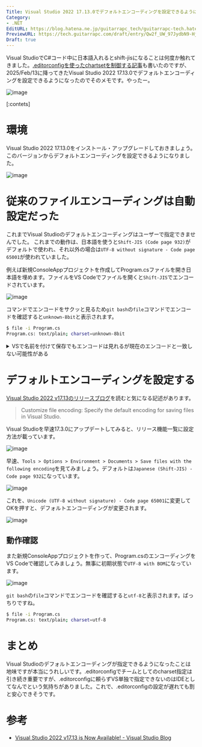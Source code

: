 ```yaml
---
Title: Visual Studio 2022 17.13.0でデフォルトエンコーディングを設定できるようになった
Category:
- .NET
EditURL: https://blog.hatena.ne.jp/guitarrapc_tech/guitarrapc-tech.hatenablog.com/atom/entry/6802418398328241789
PreviewURL: https://tech.guitarrapc.com/draft/entry/Qw2f_UW_97JydbN9-HjQmtESnV8
Draft: true
---
```


Visual StudioでC#コード中に日本語入れるとshift-jisになることは何度か触れてきました。[.editorconfigを使ったchartsetを制御する記事](https://tech.guitarrapc.com/entry/2025/02/07/235900)も書いたのですが、2025/Feb/13に降ってきたVisual Studio 2022 17.13.0でデフォルトエンコーディングを設定できるようになったのでそのメモです。やったー。

![image](https://github.com/user-attachments/assets/2e3dc3b3-dcd7-4e6b-9911-b73de58d783b)

[:contets]

# 環境

Visual Studio 2022 17.13.0をインストール・アップグレードしておきましょう。このバージョンからデフォルトエンコーディングを設定できるようになりました。

![image](https://github.com/user-attachments/assets/94c71b14-d8ea-4868-8f66-10a663c764b2)

# 従来のファイルエンコーディングは自動設定だった

これまでVisual Studioのデフォルトエンコーディングはユーザーで指定できませんでした。
これまでの動作は、日本語を使うと`Shift-JIS (Code page 932)`がデフォルトで使われ、それ以外の場合は`UTF-8 without signature - Code page 65001`が使われていました。

例えば新規ConsoleAppプロジェクトを作成してProgram.csファイルを開き日本語を埋めます。ファイルをVS Codeでファイルを開くと`Shift-JIS`でエンコードされています。

![image](https://github.com/user-attachments/assets/6f6c53d2-2f11-4257-b1a0-f155aa1cdd6b)

コマンドでエンコードをサクッと見るため`git bash`の`file`コマンドでエンコードを確認すると`unknown-8bit`と表示されます。

```sh
$ file -i Program.cs
Program.cs: text/plain; charset=unknown-8bit
```

<details><summary>VSで名前を付けて保存でもエンコードは見れるが現在のエンコードと一致しない可能性がある</summary>

Visual Studioでも`対象ファイルを開いて > File > Save As... でファイルの保存ダイアログ > Save横の▽ > Save with Encoding...`でファイルのエンコードを選択できます。ダイアログが開いたときの現在のエンコードは、UTF-8 (BOMあり)でもShift-JISと判定されるようなので注意です。

![image](https://github.com/user-attachments/assets/860d55c9-3001-4673-8822-9d4710ab7c10)

![image](https://github.com/user-attachments/assets/6e2480fd-e8bf-4d30-9f69-2d19c2f0c572)

</details>


# デフォルトエンコーディングを設定する

[Visual Studio 2022 v17.13のリリースブログ](https://devblogs.microsoft.com/visualstudio/visual-studio-2022-v17-13-is-now-available/)を読むと気になる記述があります。

> Customize file encoding: Specify the default encoding for saving files in Visual Studio.

Visual Studioを早速17.3.0にアップデートしてみると、リリース機能一覧に設定方法が載っています。

![image](https://github.com/user-attachments/assets/e74c691a-f2df-4ac2-8822-23cf3e88be8f)

早速、`Tools > Options > Environment > Documents > Save files with the following encoding`を見てみましょう。デフォルトは`Japanese (Shift-JIS) - Code page 932`になっています。

![image](https://github.com/user-attachments/assets/bd23e210-3642-4d37-83e0-fd04d2ef2d77)

これを、`Unicode (UTF-8 without signature) - Code page 65001`に変更してOKを押すと、デフォルトエンコーディングが変更されます。

![image](https://github.com/user-attachments/assets/dfe96ab3-d6f3-44b5-bc66-9664873ab801)

## 動作確認

また新規ConsoleAppプロジェクトを作って、Program.csのエンコーディングをVS Codeで確認してみましょう。無事に初期状態で`UTF-8 with BOM`になっています。

![image](https://github.com/user-attachments/assets/d230937e-9054-4383-a904-7eadb6bcd8de)

`git bash`の`file`コマンドでエンコードを確認すると`utf-8`と表示されます。ばっちりですね。

```sh
$ file -i Program.cs
Program.cs: text/plain; charset=utf-8
```

# まとめ

Visual Studioのデフォルトエンコーディングが指定できるようになったことは地味ですが本当にうれしいです。.editorconfigでチームとしてのcharset指定は引き続き重要ですが、.editorconfigに頼らずVS単独で指定できないのはIDEとしてなんでという気持ちがありました。これで、.editorconfigの設定が遅れても割と安心できそうです。

# 参考

* [Visual Studio 2022 v17.13 is Now Available! - Visual Studio Blog](https://devblogs.microsoft.com/visualstudio/visual-studio-2022-v17-13-is-now-available/)

